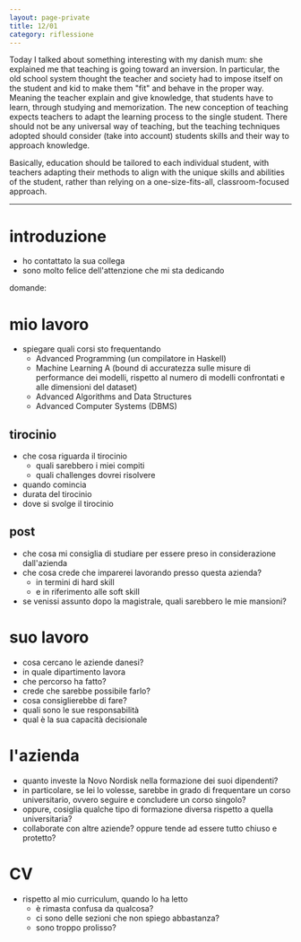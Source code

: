 ```yaml
--- 
layout: page-private
title: 12/01
category: riflessione
---
```


Today I talked about something interesting with my danish mum:
she explained me that teaching is going toward an inversion.
In particular, the old school system thought the teacher and society had to
impose itself on the student and kid to make them "fit" and behave in the proper
way. Meaning the teacher explain and give knowledge, that students have to
learn, through studying and memorization.
The new conception of teaching expects teachers to adapt the learning process to
the single student. There should not be any universal way of teaching, but 
the teaching techniques adopted should consider (take into account) students 
skills and their way to approach knowledge. 

Basically, education should be tailored to each individual student, with
teachers adapting their methods to align with the unique skills and abilities 
of the student, rather than relying on a one-size-fits-all, classroom-focused 
approach.

---

# introduzione

- ho contattato la sua collega
- sono molto felice dell'attenzione che mi sta dedicando

domande:

# mio lavoro

- spiegare quali corsi sto frequentando
    - Advanced Programming (un compilatore in Haskell)
    - Machine Learning A (bound di accuratezza sulle misure di performance dei
      modelli, rispetto al numero di modelli confrontati e alle dimensioni del
      dataset)
    - Advanced Algorithms and Data Structures
    - Advanced Computer Systems (DBMS)

## tirocinio
- che cosa riguarda il tirocinio
    - quali sarebbero i miei compiti
    - quali challenges dovrei risolvere
- quando comincia
- durata del tirocinio
- dove si svolge il tirocinio

## post
- che cosa mi consiglia di studiare per essere preso in considerazione
  dall'azienda
- che cosa crede che imparerei lavorando presso questa azienda?
    - in termini di hard skill
    - e in riferimento alle soft skill
- se venissi assunto dopo la magistrale, quali sarebbero le mie mansioni?


# suo lavoro
- cosa cercano le aziende danesi?
- in quale dipartimento lavora
- che percorso ha fatto?
- crede che sarebbe possibile farlo?
- cosa consiglierebbe di fare?
- quali sono le sue responsabilità
- qual è la sua capacità decisionale


# l'azienda
- quanto investe la Novo Nordisk nella formazione dei suoi dipendenti?
- in particolare, se lei lo volesse, sarebbe in grado di frequentare un corso
  universitario, ovvero seguire e concludere un corso singolo?
- oppure, cosiglia qualche tipo di formazione diversa rispetto a quella
  universitaria?
- collaborate con altre aziende? oppure tende ad essere tutto chiuso e protetto?

# CV
- rispetto al mio curriculum, quando lo ha letto 
    - è rimasta confusa da qualcosa?
    - ci sono delle sezioni che non spiego abbastanza?
    - sono troppo prolisso?
